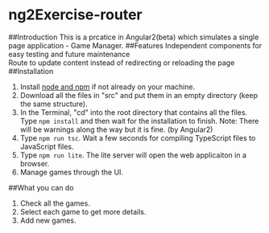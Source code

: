 # ng2Exercise-router
##Introduction
This is a prcatice in Angular2(beta) which simulates a single page application - Game Manager.
##Features
Independent components for easy testing and future maintenance<br/>
Route to update content instead of redirecting or reloading the page
##Installation
1. Install [node and npm](https://nodejs.org/en/download/) if not already on your machine.
2. Download all the files in "src" and put them in an empty directory (keep the same structure).
3. In the Terminal, "cd" into the root directory that contains all the files. Type `npm install` and then wait for the installation to finish. Note: There will be warnings along the way but it is fine. (by Angular2)
4. Type `npm run tsc`. Wait a few seconds for compiling TypeScript files to JavaScript files.
5. Type `npm run lite`. The lite server will open the web applicaiton in a browser.
6. Manage games through the UI.

##What you can do
1. Check all the games.
2. Select each game to get more details.
3. Add new games.
